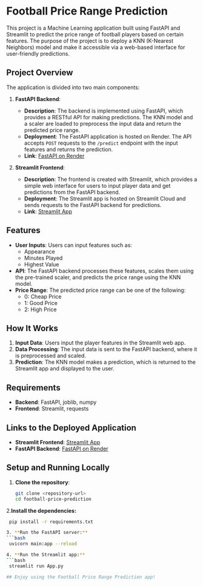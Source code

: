 # Football Price Range Prediction

This project is a Machine Learning application built using FastAPI and Streamlit to predict the price range of football players based on certain features. The purpose of the project is to deploy a KNN (K-Nearest Neighbors) model and make it accessible via a web-based interface for user-friendly predictions.

## Project Overview

The application is divided into two main components:

1. **FastAPI Backend**:
   - **Description**: The backend is implemented using FastAPI, which provides a RESTful API for making predictions. The KNN model and a scaler are loaded to preprocess the input data and return the predicted price range.
   - **Deployment**: The FastAPI application is hosted on Render. The API accepts `POST` requests to the `/predict` endpoint with the input features and returns the prediction.
   - **Link**: [FastAPI on Render](https://football-price-prediction.onrender.com/predict)

2. **Streamlit Frontend**:
   - **Description**: The frontend is created with Streamlit, which provides a simple web interface for users to input player data and get predictions from the FastAPI backend.
   - **Deployment**: The Streamlit app is hosted on Streamlit Cloud and sends requests to the FastAPI backend for predictions.
   - **Link**: [Streamlit App](https://football-price-prediction.streamlit.app/)

## Features

- **User Inputs**: Users can input features such as:
  - Appearance
  - Minutes Played
  - Highest Value
- **API**: The FastAPI backend processes these features, scales them using the pre-trained scaler, and predicts the price range using the KNN model.
- **Price Range**: The predicted price range can be one of the following:
  - 0: Cheap Price
  - 1: Good Price
  - 2: High Price

## How It Works

1. **Input Data**: Users input the player features in the Streamlit web app.
2. **Data Processing**: The input data is sent to the FastAPI backend, where it is preprocessed and scaled.
3. **Prediction**: The KNN model makes a prediction, which is returned to the Streamlit app and displayed to the user.

## Requirements

- **Backend**: FastAPI, joblib, numpy
- **Frontend**: Streamlit, requests

## Links to the Deployed Application

- **Streamlit Frontend**: [Streamlit App](https://football-price-prediction.streamlit.app/)
- **FastAPI Backend**: [FastAPI on Render](https://football-price-prediction.onrender.com/predict)

## Setup and Running Locally

1. **Clone the repository**:
   ```bash
   git clone <repository-url>
   cd football-price-prediction
   
2.**Install the dependencies:**
   ```bash
    pip install -r requirements.txt

3. **Run the FastAPI server:**
   ```bash
    uvicorn main:app --reload

4. **Run the Streamlit app:**
   ```bash
    streamlit run App.py

## Enjoy using the Football Price Range Prediction app!
